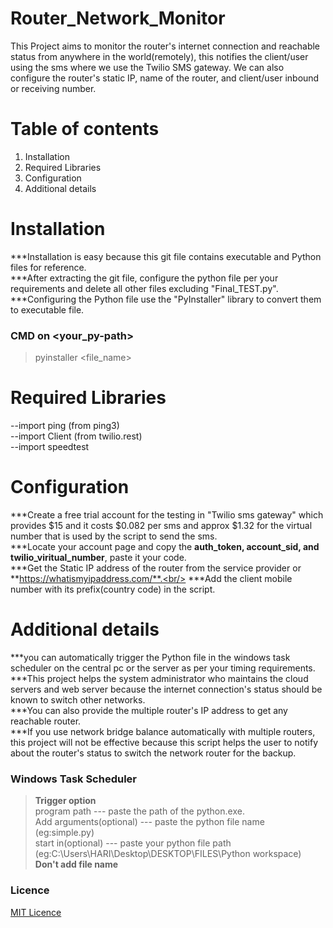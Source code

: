 # Router_Network_Monitor
This Project aims to monitor the router's internet connection and reachable status from anywhere in the world(remotely), this notifies the client/user using the sms where we use the Twilio SMS gateway. We can also configure the router's static IP, name of the router, and client/user inbound or receiving number.
# Table of contents
1. Installation
2. Required Libraries
3. Configuration
4. Additional details
# Installation
***Installation is easy because this git file contains executable and Python files for reference.<br/>
***After extracting the git file, configure the python file per your requirements and delete all other files excluding "Final_TEST.py".<br/>
***Configuring the Python file use the "PyInstaller" library to convert them to executable file.<br/>
### CMD on <your_py-path> <br/>
>pyinstaller <file_name>
# Required Libraries
--import ping (from ping3)<br/>
--import Client (from twilio.rest)<br/>
--import speedtest<br/>
# Configuration
***Create a free trial account for the testing in "Twilio sms gateway" which provides $15 and it costs $0.082 per sms and approx $1.32 for the virtual number that is used by the script to send the sms.<br/>
***Locate your account page and copy the **auth_token, account_sid, and twilio_viritual_number**, paste it your code.<br/>
***Get the Static IP address of the router from the service provider or **https://whatismyipaddress.com/**.<br/>
***Add the client mobile number with its prefix(country code) in the script.<br/>
# Additional details
***you can automatically trigger the Python file in the windows task scheduler on the central pc or the server as per your timing requirements.<br/>
***This project helps the system administrator who maintains the cloud servers and web server because the internet connection's status should be known to switch other networks.<br/>
***You can also provide the multiple router's IP address to get any reachable router.<br/>
***If you use network bridge balance automatically with multiple routers, this project will not be effective because this script helps the user to notify about the router's status to switch the network router for the backup.
### Windows Task Scheduler
>**Trigger option** <br/>
program path --- paste the path of the python.exe.<br/>
Add arguments(optional) --- paste the python file name (eg:simple.py)<br/>
start in(optional) --- paste your python file path (eg:C:\Users\HARI\Desktop\DESKTOP\FILES\Python workspace\) **Don't add file name**
### Licence
[MIT Licence](LICENSE)

